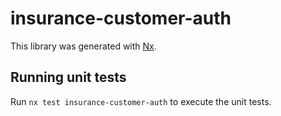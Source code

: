 # insurance-customer-auth

This library was generated with [Nx](https://nx.dev).

## Running unit tests

Run `nx test insurance-customer-auth` to execute the unit tests.
